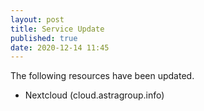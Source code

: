```yaml
---
layout: post
title: Service Update
published: true
date: 2020-12-14 11:45
---
```

The following resources have been updated.
 - Nextcloud (cloud.astragroup.info)

